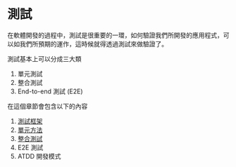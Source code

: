 # 測試

在軟體開發的過程中，測試是很重要的一環，如何驗證我們所開發的應用程式，可以如我們所預期的運作，這時候就得透過測試來做驗證了。

測試基本上可以分成三大類

1. 單元測試
2. 整合測試
3. End-to-end 測試 (E2E)

在這個章節會包含以下的內容

1. [測試框架](introduction.md)
2. [單元方法](unit-test.md)
3. [整合測試](integration-test.md)
4. E2E 測試
5. ATDD 開發模式

